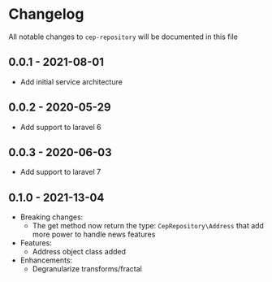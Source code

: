 # Changelog

All notable changes to `cep-repository` will be documented in this file

## 0.0.1 - 2021-08-01

- Add initial service architecture

## 0.0.2 - 2020-05-29

- Add support to laravel 6

## 0.0.3 - 2020-06-03

- Add support to laravel 7

## 0.1.0 - 2021-13-04

- Breaking changes:
  * The get method now return the type:
    `CepRepository\Address`
    that add more power to handle news features
- Features:
   * Address object class added
- Enhancements:
   * Degranularize transforms/fractal

